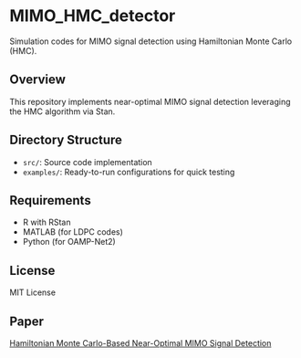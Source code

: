 # MIMO_HMC_detector
Simulation codes for MIMO signal detection using Hamiltonian Monte Carlo (HMC).

## Overview
This repository implements near-optimal MIMO signal detection leveraging the HMC algorithm via Stan.

## Directory Structure
- `src/`: Source code implementation
- `examples/`: Ready-to-run configurations for quick testing


## Requirements
- R with RStan
- MATLAB (for LDPC codes)
- Python (for OAMP-Net2)


## License
MIT License


## Paper
 [Hamiltonian Monte Carlo-Based Near-Optimal MIMO Signal Detection](https://arxiv.org/abs/2412.02391)
